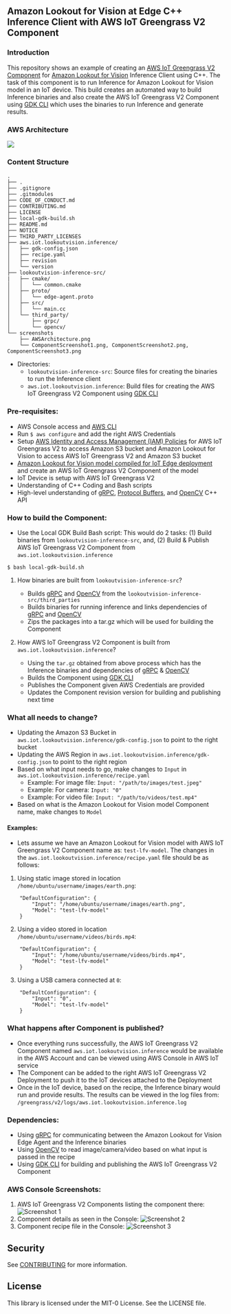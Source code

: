 ## Amazon Lookout for Vision at Edge C++ Inference Client with AWS IoT Greengrass V2 Component

### Introduction
This repository shows an example of creating an [AWS IoT Greengrass V2 Component](https://aws.amazon.com/greengrass/) for [Amazon Lookout for Vision](https://aws.amazon.com/lookout-for-vision/) Inference Client using C++. The task of this component is to run Inference for Amazon Lookout for Vision model in an IoT device. This build creates an automated way to build Inference binaries and also create the AWS IoT Greengrass V2 Component using [GDK CLI](https://docs.aws.amazon.com/greengrass/v2/developerguide/greengrass-development-kit-cli.html) which uses the binaries to run Inference and generate results.


### AWS Architecture
![](screenshots/AWSArchitecture.png)


### Content Structure
```
.
├── .
├── .gitignore
├── .gitmodules
├── CODE_OF_CONDUCT.md
├── CONTRIBUTING.md
├── LICENSE
├── local-gdk-build.sh
├── README.md
├── NOTICE
├── THIRD_PARTY_LICENSES
├── aws.iot.lookoutvision.inference/
│   ├── gdk-config.json
│   ├── recipe.yaml
│   ├── revision
│   └── version
├── lookoutvision-inference-src/
|   ├── cmake/
│   │   └── common.cmake
│   ├── proto/
│   │   └── edge-agent.proto
│   ├── src/
│   │   └── main.cc
│   └── third_party/
│       ├── grpc/
│       └── opencv/
└── screenshots
    ├── AWSArchitecture.png
    └── ComponentScreenshot1.png, ComponentScreenshot2.png, ComponentScreenshot3.png
```

* Directories:
    - `lookoutvision-inference-src`: Source files for creating the binaries to run the Inference client
    - `aws.iot.lookoutvision.inference`: Build files for creating the AWS IoT Greengrass V2 Component using [GDK CLI](https://docs.aws.amazon.com/greengrass/v2/developerguide/greengrass-development-kit-cli.html)


### Pre-requisites:
- AWS Console access and [AWS CLI](https://aws.amazon.com/cli/)
- Run `$ aws configure` and add the right AWS Credentials
- Setup [AWS Identity and Access Management (IAM) Policies](https://docs.aws.amazon.com/IAM/latest/UserGuide/introduction.html) for AWS IoT Greengrass V2 to access Amazon S3 bucket and Amazon Lookout for Vision to access AWS IoT Greengrass V2 and Amazon S3 bucket
- [Amazon Lookout for Vision model compiled for IoT Edge deployment](https://aws.amazon.com/blogs/machine-learning/amazon-lookout-for-vision-now-supports-visual-inspection-of-product-defects-at-the-edge/) and create an AWS IoT Greengrass V2 Component of the model
- IoT Device is setup with AWS IoT Greengrass V2
- Understanding of C++ Coding and Bash scripts
- High-level understanding of [gRPC](https://grpc.io/), [Protocol Buffers](https://developers.google.com/protocol-buffers), and [OpenCV](https://opencv.org/) C++ API


### How to build the Component:
- Use the Local GDK Build Bash script: This would do 2 tasks: (1) Build binaries from `lookoutvision-inference-src`, and, (2) Build & Publish AWS IoT Greengrass V2 Component from `aws.iot.lookoutvision.inference`
```
$ bash local-gdk-build.sh
```

1. How binaries are built from `lookoutvision-inference-src`?
    - Builds [gRPC](https://grpc.io) and [OpenCV](https://opencv.org) from the `lookoutvision-inference-src/third_parties`
    - Builds binaries for running inference and links dependencies of [gRPC](https://grpc.io) and [OpenCV](https://opencv.org)
    - Zips the packages into a tar.gz which will be used for building the Component

2. How AWS IoT Greengrass V2 Component is built from `aws.iot.lookoutvision.inference`?
    - Using the `tar.gz` obtained from above process which has the Inference binaries and dependencies of [gRPC](https://grpc.io) & [OpenCV](https://opencv.org)
    - Builds the Component using [GDK CLI](https://docs.aws.amazon.com/greengrass/v2/developerguide/greengrass-development-kit-cli.html)
    - Publishes the Component given AWS Credentials are provided
    - Updates the Component revision version for building and publishing next time


### What all needs to change?
- Updating the Amazon S3 Bucket in `aws.iot.lookoutvision.inference/gdk-config.json` to point to the right bucket
- Updating the AWS Region in `aws.iot.lookoutvision.inference/gdk-config.json` to point to the right region
- Based on what input needs to go, make changes to `Input` in `aws.iot.lookoutvision.inference/recipe.yaml`
    - Example: For image file: `Input: "/path/to/images/test.jpeg"`
    - Example: For camera: `Input: "0"`
    - Example: For video file: `Input: "/path/to/videos/test.mp4"`
- Based on what is the Amazon Lookout for Vision model Component name, make changes to `Model`


#### Examples: 
- Lets assume we have an Amazon Lookout for Vision model with AWS IoT Greengrass V2 Component name as: `test-lfv-model`. The changes in the `aws.iot.lookoutvision.inference/recipe.yaml` file should be as follows:
1. Using static image stored in location `/home/ubuntu/username/images/earth.png`:
```
    "DefaultConfiguration": {
        "Input": "/home/ubuntu/username/images/earth.png",
        "Model": "test-lfv-model"
    }
```
2. Using a video stored in location `/home/ubuntu/username/videos/birds.mp4`:
```
    "DefaultConfiguration": {
        "Input": "/home/ubuntu/username/videos/birds.mp4",
        "Model": "test-lfv-model"
    }
```
3. Using a USB camera connected at `0`:
```
    "DefaultConfiguration": {
        "Input": "0",
        "Model": "test-lfv-model"
    }
```


### What happens after Component is published?
- Once everything runs successfully, the AWS IoT Greengrass V2 Component named `aws.iot.lookoutvision.inference` would be available in the AWS Account and can be viewed using AWS Console in AWS IoT service
- The Component can be added to the right AWS IoT Greengrass V2 Deployment to push it to the IoT devices attached to the Deployment
- Once in the IoT device, based on the recipe, the Inference binary would run and provide results. The results can be viewed in the log files from: `/greengrass/v2/logs/aws.iot.lookoutvision.inference.log`


### Dependencies:
- Using [gRPC](https://grpc.io) for communicating between the Amazon Lookout for Vision Edge Agent and the Inference binaries
- Using [OpenCV](https://opencv.org) to read image/camera/video based on what input is passed in the recipe
- Using [GDK CLI](https://docs.aws.amazon.com/greengrass/v2/developerguide/greengrass-development-kit-cli.html) for building and publishing the AWS IoT Greengrass V2 Component


### AWS Console Screenshots:
1. AWS IoT Greengrass V2 Components listing the component there:
![Screenshot 1](screenshots/ComponentScreenshot1.png)
2. Component details as seen in the Console:
![Screenshot 2](screenshots/ComponentScreenshot2.png)
3. Component recipe file in the Console:
![Screenshot 3](screenshots/ComponentScreenshot3.png)


## Security
See [CONTRIBUTING](CONTRIBUTING.md#security-issue-notifications) for more information.


## License
This library is licensed under the MIT-0 License. See the LICENSE file.

